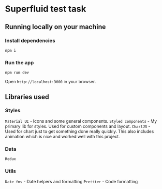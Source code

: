 # Superfluid test task

## Running locally on your machine

### Install dependencies

```
npm i
```

### Run the app

```
npm run dev
```

Open `http://localhost:3000` in your browser.


## Libraries used

### Styles
`Material UI` - Icons and some general components.
`Styled components` - My primary lib for styles. Used for custom components and layout.
`ChartJS` - Used for chart just to get something done really quickly. This also includes animation which is nice and worked well with this project.

### Data
`Redux`

### Utils
`Date fns` - Date helpers and formatting
`Prettier` - Code formatting